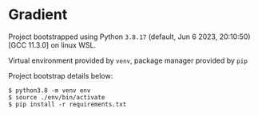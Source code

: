 # Gradient

Project bootstrapped using Python `3.8.17` (default, Jun  6 2023, 20:10:50) 
[GCC 11.3.0] on linux WSL.

Virtual environment provided by `venv`, package manager provided by `pip` 

Project bootstrap details below:

```console
$ python3.8 -m venv env
$ source ./env/bin/activate
$ pip install -r requirements.txt
```